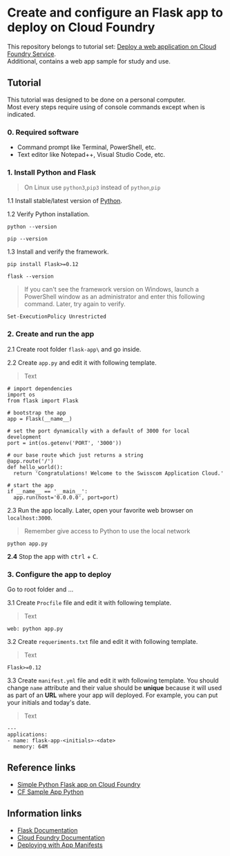 # Create and configure an Flask app to deploy on Cloud Foundry
This repository belongs to tutorial set: [Deploy a web application on Cloud Foundry Service](https://github.com/afforeroc/deploy-on-cloudfoundry).<br> 
Additional, contains a web app sample for study and use.<br>

## Tutorial
This tutorial was designed to be done on a personal computer. <br> 
Most every steps require using of console commands except when is indicated.

### 0. Required software
* Command prompt like Terminal, PowerShell, etc.
* Text editor like Notepad++, Visual Studio Code, etc.

### 1. Install Python and Flask
> On Linux use `python3`,`pip3` instead of `python`,`pip`

1.1 Install stable/latest version of [Python](https://www.python.org/downloads/).

1.2 Verify Python installation.
```
python --version
```
```
pip --version
```

1.3 Install and verify the framework.
```
pip install Flask>=0.12
```
```
flask --version
```

> If you can't see the framework version on Windows, launch a PowerShell window as an administrator and enter this following command. Later, try again to verify.
```
Set-ExecutionPolicy Unrestricted
```

### 2. Create and run the app
2.1 Create root folder `flask-app\` and go inside.

2.2 Create `app.py` and edit it with following template.
> Text<br> 
```
# import dependencies
import os
from flask import Flask

# bootstrap the app
app = Flask(__name__)

# set the port dynamically with a default of 3000 for local development
port = int(os.getenv('PORT', '3000'))

# our base route which just returns a string
@app.route('/')
def hello_world():
  return 'Congratulations! Welcome to the Swisscom Application Cloud.'

# start the app
if __name__ == '__main__':
  app.run(host='0.0.0.0', port=port)
```

2.3 Run the app locally. Later, open your favorite web browser on `localhost:3000`.
> Remember give access to Python to use the local network
```
python app.py
```

**2.4** Stop the app with <kbd>ctrl</kbd> + <kbd>C</kbd>.

### 3. Configure the app to deploy
Go to root folder and ...

3.1 Create `Procfile` file and edit it with following template.
>Text
```
web: python app.py
```

3.2 Create `requeriments.txt` file and edit it with following template.
>Text
```
Flask>=0.12
```

3.3 Create `manifest.yml` file and edit it with following template. You should change `name` attribute and their value should be **unique** because it will used as part of an **URL** where your app will deployed. For example, you can put your initials and today's date.
> Text
```
---
applications:
- name: flask-app-<initials>-<date>
  memory: 64M
```

## Reference links
* [Simple Python Flask app on Cloud Foundry](https://gist.github.com/ihuston/e87c1d4719f7e72e9760)
* [CF Sample App Python](https://github.com/swisscom/cf-sample-app-python)

## Information links
* [Flask Documentation](http://flask.pocoo.org/)
* [Cloud Foundry Documentation](https://docs.cloudfoundry.org/) 
* [Deploying with App Manifests](https://docs.cloudfoundry.org/devguide/deploy-apps/manifest.html)